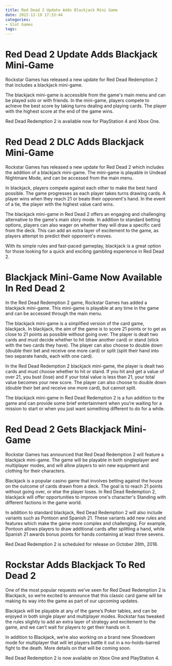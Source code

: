 ```yaml
---
title: Red Dead 2 Update Adds Blackjack Mini Game
date: 2022-12-19 17:33:44
categories:
- Slot Games
tags:
---
```



#  Red Dead 2 Update Adds Blackjack Mini-Game

Rockstar Games has released a new update for Red Dead Redemption 2 that includes a blackjack mini-game.

The blackjack mini-game is accessible from the game's main menu and can be played solo or with friends. In the mini-game, players compete to achieve the best score by taking turns dealing and playing cards. The player with the highest score at the end of the game wins.

Red Dead Redemption 2 is available now for PlayStation 4 and Xbox One.

#  Red Dead 2 DLC Adds Blackjack Mini-Game

Rockstar Games has released a new update for Red Dead 2 which includes the addition of a blackjack mini-game. The mini-game is playable in Undead Nightmare Mode, and can be accessed from the main menu.

In blackjack, players compete against each other to make the best hand possible. The game progresses as each player takes turns drawing cards. A player wins when they reach 21 or beats their opponent's hand. In the event of a tie, the player with the highest value card wins.

The blackjack mini-game in Red Dead 2 offers an engaging and challenging alternative to the game's main story mode. In addition to standard betting options, players can also wager on whether they will draw a specific card from the deck. This can add an extra layer of excitement to the game, as players attempt to predict their opponent's moves.

With its simple rules and fast-paced gameplay, blackjack is a great option for those looking for a quick and exciting gambling experience in Red Dead 2.

#  Blackjack Mini-Game Now Available In Red Dead 2

In the Red Dead Redemption 2 game, Rockstar Games has added a blackjack mini-game. This mini-game is playable at any time in the game and can be accessed through the main menu.

The blackjack mini-game is a simplified version of the card game, blackjack. In blackjack, the aim of the game is to score 21 points or to get as close to 21 points as possible without going over. The player is dealt two cards and must decide whether to hit (draw another card) or stand (stick with the two cards they have). The player can also choose to double down (double their bet and receive one more card) or split (split their hand into two separate hands, each with one card).

In the Red Dead Redemption 2 blackjack mini-game, the player is dealt two cards and must choose whether to hit or stand. If you hit and get a value of over 21, you bust (lose) and if your total value is less than 21, your total value becomes your new score. The player can also choose to double down (double their bet and receive one more card), but cannot split.

The blackjack mini-game in Red Dead Redemption 2 is a fun addition to the game and can provide some brief entertainment when you’re waiting for a mission to start or when you just want something different to do for a while.

#  Red Dead 2 Gets Blackjack Mini-Game

Rockstar Games has announced that Red Dead Redemption 2 will feature a blackjack mini-game. The game will be playable in both singleplayer and multiplayer modes, and will allow players to win new equipment and clothing for their characters.

Blackjack is a popular casino game that involves betting against the house on the outcome of cards drawn from a deck. The goal is to reach 21 points without going over, or else the player loses. In Red Dead Redemption 2, blackjack will offer opportunities to improve one's character's Standing with different factions in the game world.

In addition to standard blackjack, Red Dead Redemption 2 will also include variants such as Pontoon and Spanish 21. These variants add new rules and features which make the game more complex and challenging. For example, Pontoon allows players to draw additional cards after splitting a hand, while Spanish 21 awards bonus points for hands containing at least three sevens.

Red Dead Redemption 2 is scheduled for release on October 26th, 2018.

#  Rockstar Adds Blackjack To Red Dead 2

One of the most popular requests we’ve seen for Red Dead Redemption 2 is Blackjack, so we’re excited to announce that this classic card game will be making its way into the game as part of our upcoming updates.

Blackjack will be playable at any of the game’s Poker tables, and can be enjoyed in both single player and multiplayer modes. Rockstar has tweaked the rules slightly to add an extra layer of strategy and excitement to the game, and we can’t wait for players to get their hands on it.

In addition to Blackjack, we’re also working on a brand new Showdown mode for multiplayer that will let players battle it out in a no-holds-barred fight to the death. More details on that will be coming soon.

Red Dead Redemption 2 is now available on Xbox One and PlayStation 4.